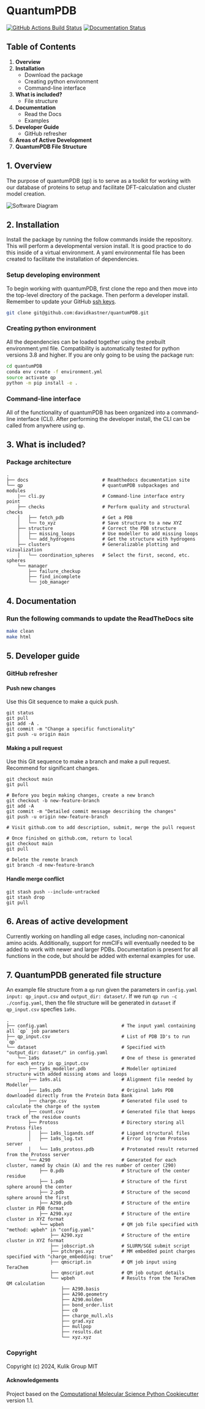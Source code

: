 QuantumPDB
==============================
[//]: # (Badges)
[![GitHub Actions Build Status](https://github.com/davidkastner/quantumpdb/workflows/CI/badge.svg)](https://github.com/davidkastner/quantumpdb/actions?query=workflow%3ACI)
[![Documentation Status](https://readthedocs.org/projects/quantumpdb/badge/?version=latest)](https://quantumpdb.readthedocs.io/en/latest/?badge=latest)

## Table of Contents
1. **Overview**
2. **Installation**
    * Download the package
    * Creating python environment
    * Command-line interface
3. **What is included?**
    * File structure
4. **Documentation**
    * Read the Docs
    * Examples
5. **Developer Guide**
    * GitHub refresher
6. **Areas of Active Development**
7. **QuantumPDB File Structure**  


## 1. Overview
The purpose of quantumPDB (qp) is to serve as a toolkit for working with our database of proteins to setup and facilitate DFT-calculation and cluster model creation.

![Software Diagram](https://raw.githubusercontent.com/davidkastner/quantumPDB/main/docs/_static/QuantumPDB.png)

## 2. Installation
Install the package by running the follow commands inside the repository. This will perform a developmental version install. It is good practice to do this inside of a virtual environment. A yaml environmental file has been created to facilitate the installation of dependencies.

### Setup developing environment
To begin working with quantumPDB, first clone the repo and then move into the top-level directory of the package.
Then perform a developer install.
Remember to update your GitHub [ssh keys](https://docs.github.com/en/authentication/connecting-to-github-with-ssh/adding-a-new-ssh-key-to-your-github-account).
```bash
git clone git@github.com:davidkastner/quantumPDB.git
```

### Creating python environment
All the dependencies can be loaded together using the prebuilt environment.yml file.
Compatibility is automatically tested for python versions 3.8 and higher.
If you are only going to be using the package run:
```bash
cd quantumPDB
conda env create -f environment.yml
source activate qp
python -m pip install -e .
```

### Command-line interface
All of the functionality of quantumPDB has been organized into a command-line interface (CLI).
After performing the developer install, the CLI can be called from anywhere using `qp`.


## 3. What is included?
### Package architecture
```
.
├── docs                           # Readthedocs documentation site
└── qp                             # quantumPDB subpackages and modules
    |── cli.py                     # Command-line interface entry point
    ├── checks                     # Perform quality and structural checks
    │   ├── fetch_pdb              # Get a PDB
    │   └── to_xyz                 # Save structure to a new XYZ
    ├── structure                  # Correct the PDB structure
    │   ├── missing_loops          # Use modeller to add missing loops
    │   └── add_hydrogens          # Get the structure with hydrogens
    ├── clusters                   # Generalizable plotting and vizualization
    │   └── coordination_spheres   # Select the first, second, etc. spheres
    └── manager  
        ├── failure_checkup
        ├── find_incomplete
        └── job_manager
```


## 4. Documentation
### Run the following commands to update the ReadTheDocs site
```bash
make clean
make html
```


## 5. Developer guide

### GitHub refresher
#### Push new changes
Use this Git sequence to make a quick push.

```
git status
git pull
git add -A .
git commit -m "Change a specific functionality"
git push -u origin main
```

#### Making a pull request
Use this Git sequence to make a branch and make a pull request.
Recommend for significant changes.

```
git checkout main
git pull

# Before you begin making changes, create a new branch
git checkout -b new-feature-branch
git add -A
git commit -m "Detailed commit message describing the changes"
git push -u origin new-feature-branch

# Visit github.com to add description, submit, merge the pull request

# Once finished on github.com, return to local
git checkout main
git pull

# Delete the remote branch
git branch -d new-feature-branch
```

#### Handle merge conflict

```
git stash push --include-untracked
git stash drop
git pull
```
## 6. Areas of active development
Currently working on handling all edge cases, including non-canonical amino acids. Additionally, support for mmCIFs will eventually needed to be added to work with newer and larger PDBs. Documentation is present for all functions in the code, but should be added with external examples for use. 

## 7. QuantumPDB generated file structure
An example file structure from a `qp` run given the parameters in `config.yaml` `input: qp_input.csv` and `output_dir: dataset/`.
If we run `qp run -c ./config.yaml`, then the file structure will be generated in `dataset` if `qp_input.csv` specfies `1a9s`.
```
.
├── config.yaml                           # The input yaml containing all `qp` job parameters 
├── qp_input.csv                          # List of PDB ID's to run `qp`
└── dataset                               # Specified with "output_dir: dataset/" in config.yaml
    └── 1a9s                              # One of these is generated for each entry in qp_input.csv
        ├── 1a9s_modeller.pdb             # Modeller optimized structure with added missing atoms and loops
        ├── 1a9s.ali                      # Alignment file needed by Modeller
        ├── 1a9s.pdb                      # Original 1a9s PDB downloaded directly from the Protein Data Bank
        ├── charge.csv                    # Generated file used to calculate the charge of the system
        ├── count.csv                     # Generated file that keeps track of the residue counts
        ├── Protoss                       # Directory storing all Protoss files
        │   ├── 1a9s_ligands.sdf          # Ligand structural files
        │   ├── 1a9s_log.txt              # Error log from Protoss server
        │   └── 1a9s_protoss.pdb          # Protonated result returned from the Protoss server
        └── A290                          # Generated for each cluster, named by chain (A) and the res number of center (290)
            ├── 0.pdb                     # Structure of the center residue
            ├── 1.pdb                     # Structure of the first sphere around the center
            ├── 2.pdb                     # Structure of the second sphere around the first
            ├── A290.pdb                  # Structure of the entire cluster in PDB format
            ├── A290.xyz                  # Structure of the entire cluster in XYZ format
            └── wpbeh                     # QM job file specified with "method: wpbeh" in "config.yaml"
                ├── A290.xyz              # Structure of the entire cluster in XYZ format
                ├── jobscript.sh          # SLURM/SGE submit script
                ├── ptchrges.xyz          # MM embedded point charges specified with "charge_embedding: true"
                ├── qmscript.in           # QM job input using TeraChem
                ├── qmscript.out          # QM job output details
                └── wpbeh                 # Results from the TeraChem QM calculation
                    ├── A290.basis
                    ├── A290.geometry
                    ├── A290.molden
                    ├── bond_order.list
                    ├── c0
                    ├── charge_mull.xls
                    ├── grad.xyz
                    ├── mullpop
                    ├── results.dat
                    └── xyz.xyz
```

### Copyright

Copyright (c) 2024, Kulik Group MIT

#### Acknowledgements
 
Project based on the 
[Computational Molecular Science Python Cookiecutter](https://github.com/molssi/cookiecutter-cms) version 1.1.
